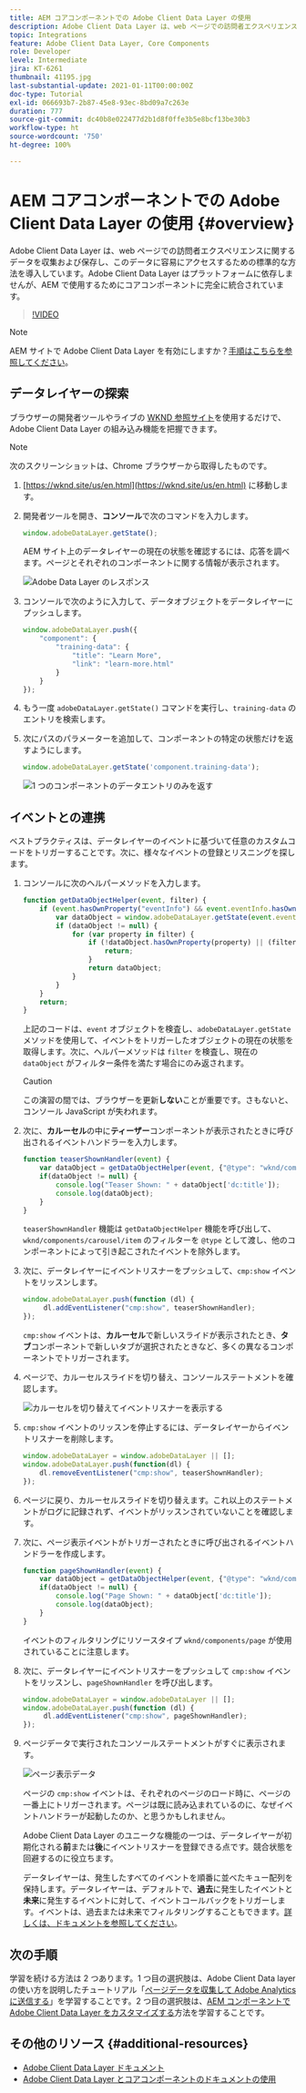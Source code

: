 ```yaml
---
title: AEM コアコンポーネントでの Adobe Client Data Layer の使用
description: Adobe Client Data Layer は、web ページでの訪問者エクスペリエンスに関するデータを収集および保存し、このデータに容易にアクセスするための標準的な方法を導入しています。Adobe Client Data Layer はプラットフォームに依存しませんが、AEM で使用するためにコアコンポーネントに完全に統合されています。
topic: Integrations
feature: Adobe Client Data Layer, Core Components
role: Developer
level: Intermediate
jira: KT-6261
thumbnail: 41195.jpg
last-substantial-update: 2021-01-11T00:00:00Z
doc-type: Tutorial
exl-id: 066693b7-2b87-45e8-93ec-8bd09a7c263e
duration: 777
source-git-commit: dc40b8e022477d2b1d8f0ffe3b5e8bcf13be30b3
workflow-type: ht
source-wordcount: '750'
ht-degree: 100%

---
```


# AEM コアコンポーネントでの Adobe Client Data Layer の使用 {#overview}

Adobe Client Data Layer は、web ページでの訪問者エクスペリエンスに関するデータを収集および保存し、このデータに容易にアクセスするための標準的な方法を導入しています。Adobe Client Data Layer はプラットフォームに依存しませんが、AEM で使用するためにコアコンポーネントに完全に統合されています。

>[!VIDEO](https://video.tv.adobe.com/v/41195?quality=12&learn=on)

>[!NOTE]
>
> AEM サイトで Adobe Client Data Layer を有効にしますか？[手順はこちらを参照してください](https://experienceleague.adobe.com/docs/experience-manager-core-components/using/developing/data-layer/overview.html?lang=ja#installation-activation)。

## データレイヤーの探索

ブラウザーの開発者ツールやライブの [WKND 参照サイト](https://wknd.site/us/en.html)を使用するだけで、Adobe Client Data Layer の組み込み機能を把握できます。

>[!NOTE]
>
> 次のスクリーンショットは、Chrome ブラウザーから取得したものです。

1. [https://wknd.site/us/en.html](https://wknd.site/us/en.html) に移動します。
1. 開発者ツールを開き、**コンソール**&#x200B;で次のコマンドを入力します。

   ```js
   window.adobeDataLayer.getState();
   ```

   AEM サイト上のデータレイヤーの現在の状態を確認するには、応答を調べます。ページとそれぞれのコンポーネントに関する情報が表示されます。

   ![Adobe Data Layer のレスポンス](assets/data-layer-state-response.png)

1. コンソールで次のように入力して、データオブジェクトをデータレイヤーにプッシュします。

   ```js
   window.adobeDataLayer.push({
       "component": {
           "training-data": {
               "title": "Learn More",
               "link": "learn-more.html"
           }
       }
   });
   ```

1. もう一度 `adobeDataLayer.getState()` コマンドを実行し、`training-data` のエントリを検索します。
1. 次にパスのパラメーターを追加して、コンポーネントの特定の状態だけを返すようにします。

   ```js
   window.adobeDataLayer.getState('component.training-data');
   ```

   ![1 つのコンポーネントのデータエントリのみを返す](assets/return-just-single-component.png)

## イベントとの連携

ベストプラクティスは、データレイヤーのイベントに基づいて任意のカスタムコードをトリガーすることです。次に、様々なイベントの登録とリスニングを探します。

1. コンソールに次のヘルパーメソッドを入力します。

   ```js
   function getDataObjectHelper(event, filter) {
       if (event.hasOwnProperty("eventInfo") && event.eventInfo.hasOwnProperty("path")) {
           var dataObject = window.adobeDataLayer.getState(event.eventInfo.path);
           if (dataObject != null) {
               for (var property in filter) {
                   if (!dataObject.hasOwnProperty(property) || (filter[property] !== null && filter[property] !== dataObject[property])) {
                       return;
                   }
                   return dataObject;
               }
           }
       }
       return;
   }
   ```

   上記のコードは、`event` オブジェクトを検査し、`adobeDataLayer.getState` メソッドを使用して、イベントをトリガーしたオブジェクトの現在の状態を取得します。次に、ヘルパーメソッドは `filter` を検査し、現在の `dataObject` がフィルター条件を満たす場合にのみ返されます。

   >[!CAUTION]
   >
   > この演習の間では、ブラウザーを更新&#x200B;**しない**&#x200B;ことが重要です。さもないと、コンソール JavaScript が失われます。

1. 次に、**カルーセル**&#x200B;の中に&#x200B;**ティーザー**&#x200B;コンポーネントが表示されたときに呼び出されるイベントハンドラーを入力します。

   ```js
   function teaserShownHandler(event) {
       var dataObject = getDataObjectHelper(event, {"@type": "wknd/components/carousel/item"});
       if(dataObject != null) {
           console.log("Teaser Shown: " + dataObject['dc:title']);
           console.log(dataObject);
       }
   }
   ```

   `teaserShownHandler` 機能は `getDataObjectHelper` 機能を呼び出して、`wknd/components/carousel/item` のフィルターを `@type` として渡し、他のコンポーネントによって引き起こされたイベントを除外します。

1. 次に、データレイヤーにイベントリスナーをプッシュして、`cmp:show` イベントをリッスンします。

   ```js
   window.adobeDataLayer.push(function (dl) {
        dl.addEventListener("cmp:show", teaserShownHandler);
   });
   ```

   `cmp:show` イベントは、**カルーセル**&#x200B;で新しいスライドが表示されたとき、**タブ**&#x200B;コンポーネントで新しいタブが選択されたときなど、多くの異なるコンポーネントでトリガーされます。

1. ページで、カルーセルスライドを切り替え、コンソールステートメントを確認します。

   ![カルーセルを切り替えてイベントリスナーを表示する](assets/teaser-console-slides.png)

1. `cmp:show` イベントのリッスンを停止するには、データレイヤーからイベントリスナーを削除します。

   ```js
   window.adobeDataLayer = window.adobeDataLayer || [];
   window.adobeDataLayer.push(function(dl) {
       dl.removeEventListener("cmp:show", teaserShownHandler);
   });
   ```

1. ページに戻り、カルーセルスライドを切り替えます。これ以上のステートメントがログに記録されず、イベントがリッスンされていないことを確認します。

1. 次に、ページ表示イベントがトリガーされたときに呼び出されるイベントハンドラーを作成します。

   ```js
   function pageShownHandler(event) {
       var dataObject = getDataObjectHelper(event, {"@type": "wknd/components/page"});
       if(dataObject != null) {
           console.log("Page Shown: " + dataObject['dc:title']);
           console.log(dataObject);
       }
   }
   ```

   イベントのフィルタリングにリソースタイプ `wknd/components/page` が使用されていることに注意します。

1. 次に、データレイヤーにイベントリスナーをプッシュして `cmp:show` イベントをリッスンし、`pageShownHandler` を呼び出します。

   ```js
   window.adobeDataLayer = window.adobeDataLayer || [];
   window.adobeDataLayer.push(function (dl) {
        dl.addEventListener("cmp:show", pageShownHandler);
   });
   ```

1. ページデータで実行されたコンソールステートメントがすぐに表示されます。

   ![ページ表示データ](assets/page-show-console-data.png)

   ページの `cmp:show` イベントは、それぞれのページのロード時に、ページの一番上にトリガーされます。ページは既に読み込まれているのに、なぜイベントハンドラーが起動したのか、と思うかもしれません。

   Adobe Client Data Layer のユニークな機能の一つは、データレイヤーが初期化される&#x200B;**前**&#x200B;または&#x200B;**後**&#x200B;にイベントリスナーを登録できる点です。競合状態を回避するのに役立ちます。

   データレイヤーは、発生したすべてのイベントを順番に並べたキュー配列を保持します。データレイヤーは、デフォルトで、**過去**&#x200B;に発生したイベントと&#x200B;**未来**&#x200B;に発生するイベントに対して、イベントコールバックをトリガーします。イベントは、過去または未来でフィルタリングすることもできます。[詳しくは、ドキュメントを参照してください](https://github.com/adobe/adobe-client-data-layer/wiki#addeventlistener)。


## 次の手順

学習を続ける方法は 2 つあります。1 つ目の選択肢は、Adobe Client Data layer の使い方を説明したチュートリアル「[ページデータを収集して Adobe Analytics に送信する](../analytics/collect-data-analytics.md)」を学習することです。2 つ目の選択肢は、[AEM コンポーネントで Adobe Client Data Layer をカスタマイズする](./data-layer-customize.md)方法を学習することです。


## その他のリソース {#additional-resources}

* [Adobe Client Data Layer ドキュメント](https://github.com/adobe/adobe-client-data-layer/wiki)
* [Adobe Client Data Layer とコアコンポーネントのドキュメントの使用](https://experienceleague.adobe.com/docs/experience-manager-core-components/using/developing/data-layer/overview.html?lang=ja)
